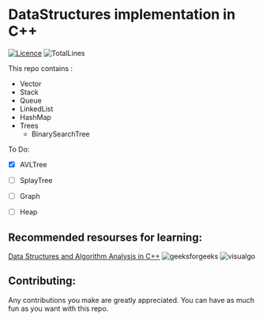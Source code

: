 # DataStructures implementation in C++
[![Licence](https://img.shields.io/apm/l/vim-mode)](https://github.com/mohammed0xff/justFortheCommits/blob/main/LICENSE)
![TotalLines](https://img.shields.io/tokei/lines/github/mohammed0xff/DataStructures-In-CPP)


This repo contains : 

* Vector 
* Stack
* Queue
* LinkedList
* HashMap
* Trees
  - BinarySearchTree
  

To Do:
- [x] AVLTree
- [ ] SplayTree
- [ ] Graph
- [ ] Heap


## Recommended resourses for learning:

[Data Structures and Algorithm Analysis in C++](https://www.google.com/url?sa=t&rct=j&q=&esrc=s&source=web&cd=&ved=2ahUKEwiIzcfsi432AhV3QvEDHQyZDaQQFnoECAUQAQ&url=http%3A%2F%2Fwww.uoitc.edu.iq%2Fimages%2Fdocuments%2Finformatics-institute%2FCompetitive_exam%2FDataStructures.pdf&usg=AOvVaw2JOvXQpOk_yG0q_mOt0rV7)
![geeksforgeeks](https://www.geeksforgeeks.org/data-structures/)
![visualgo](https://visualgo.net/en)


## Contributing:

Any contributions you make are greatly appreciated.
You can have as much fun as you want with this repo.


